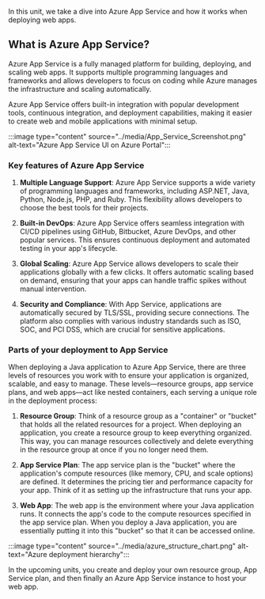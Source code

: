 In this unit, we take a dive into Azure App Service and how it works when deploying web apps.

## What is Azure App Service?

Azure App Service is a fully managed platform for building, deploying, and scaling web apps. It supports multiple programming languages and frameworks and allows developers to focus on coding while Azure manages the infrastructure and scaling automatically.

Azure App Service offers built-in integration with popular development tools, continuous integration, and deployment capabilities, making it easier to create web and mobile applications with minimal setup.

:::image type="content" source="../media/App_Service_Screenshot.png" alt-text="Azure App Service UI on Azure Portal":::

### Key features of Azure App Service

1. **Multiple Language Support**: Azure App Service supports a wide variety of programming languages and frameworks, including ASP.NET, Java, Python, Node.js, PHP, and Ruby. This flexibility allows developers to choose the best tools for their projects.

2. **Built-in DevOps**: Azure App Service offers seamless integration with CI/CD pipelines using GitHub, Bitbucket, Azure DevOps, and other popular services. This ensures continuous deployment and automated testing in your app's lifecycle.

3. **Global Scaling**: Azure App Service allows developers to scale their applications globally with a few clicks. It offers automatic scaling based on demand, ensuring that your apps can handle traffic spikes without manual intervention.

4. **Security and Compliance**: With App Service, applications are automatically secured by TLS/SSL, providing secure connections. The platform also complies with various industry standards such as ISO, SOC, and PCI DSS, which are crucial for sensitive applications.

### Parts of your deployment to App Service

When deploying a Java application to Azure App Service, there are three levels of resources you work with to ensure your application is organized, scalable, and easy to manage. These levels—resource groups, app service plans, and web apps—act like nested containers, each serving a unique role in the deployment process:

1. **Resource Group**: Think of a resource group as a "container" or "bucket" that holds all the related resources for a project. When deploying an application, you create a resource group to keep everything organized. This way, you can manage resources collectively and delete everything in the resource group at once if you no longer need them.

2. **App Service Plan**: The app service plan is the "bucket" where the application's compute resources (like memory, CPU, and scale options) are defined. It determines the pricing tier and performance capacity for your app. Think of it as setting up the infrastructure that runs your app.

3. **Web App**: The web app is the environment where your Java application runs. It connects the app's code to the compute resources specified in the app service plan. When you deploy a Java application, you are essentially putting it into this "bucket" so that it can be accessed online.

:::image type="content" source="../media/azure_structure_chart.png" alt-text="Azure deployment hierarchy":::

In the upcoming units, you create and deploy your own resource group, App Service plan, and then finally an Azure App Service instance to host your web app.
